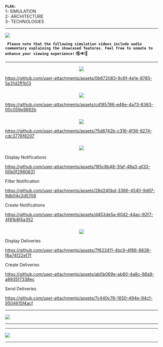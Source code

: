 
**`PLAN: `**
<br>
1- SIMULATION <br>
2- ARCHITECTURE <br>
3- TECHNOLOGIES <br>

<hr>

<img src="https://readme-typing-svg.demolab.com?font=Fira+Code&weight=300&size=25&pause=1000&color=AA00F7&width=435&lines=SIMULATION"/>

**` Please note that the following simulation videos include audio commentary explaining the showcased features. Feel free to unmute to enhance your viewing experience!`**
🔇🔊📢

<hr>

<p align="center">
<a href="https://git.io/typing-svg"><img src="https://readme-typing-svg.demolab.com?font=Fira+Code&weight=300&size=17&pause=1000&color=DA31F7&width=435&lines=Home&center=true&vCenter=true" /></a>
</p>


https://github.com/user-attachments/assets/0b672083-9c6f-4e1e-8785-5e31d2ff1b13

###

<p align="center">
<a href="https://git.io/typing-svg"><img src="https://readme-typing-svg.demolab.com?font=Fira+Code&weight=300&size=17&pause=1000&color=DA31F7&width=435&lines=Sectors&center=true&vCenter=true" /></a>
</p>


https://github.com/user-attachments/assets/cd185786-e46e-4a73-8363-00c059e9892b




###

<p align="center">
<a href="https://git.io/typing-svg"><img src="https://readme-typing-svg.demolab.com?font=Fira+Code&weight=300&size=17&pause=1000&color=DA31F7&width=435&lines=Actors&center=true&vCenter=true"/></a>
</p>

https://github.com/user-attachments/assets/75d8742b-c316-4f36-9274-cdc3776f8207


###

<p align="center">
<a href="https://git.io/typing-svg"><img src="https://readme-typing-svg.demolab.com?font=Fira+Code&weight=300&size=17&pause=1000&color=DA31F7&width=435&lines=Notifications&center=true&vCenter=true"/></a>
</p>


Display Notifications



https://github.com/user-attachments/assets/185c8b48-3faf-48a3-af33-00b0f2960831


Filter Notification 


https://github.com/user-attachments/assets/28d240bd-3366-4540-9d97-9db04c2d5706


Create Notifications


https://github.com/user-attachments/assets/d453de5a-60d2-44ac-92f7-4f81b8f4a352


###

<p align="center">
<a href="https://git.io/typing-svg"><img src="https://readme-typing-svg.demolab.com?font=Fira+Code&weight=300&size=17&pause=1000&color=DA31F7&width=435&lines=Deliveries&center=true&vCenter=true"/></a>
</p>

Display Deliveries


https://github.com/user-attachments/assets/7f622411-4bc9-4f86-8838-f6a74f22ef7f



Create Deliveries



https://github.com/user-attachments/assets/ab0b069e-ab80-4a8c-86a9-a8935f7338ec


Send Deliveries


https://github.com/user-attachments/assets/7c440c76-1650-494e-94c1-9504615f4acf



<hr>
<img src="https://readme-typing-svg.demolab.com?font=Fira+Code&weight=300&size=25&pause=1000&color=AA00F7&width=435&lines=ARCHITECTURE"/>
<hr>





<hr>
<img src="https://readme-typing-svg.demolab.com?font=Fira+Code&weight=300&size=25&pause=1000&color=AA00F7&width=435&lines=TECHNOLOGIES"/>
<hr>











